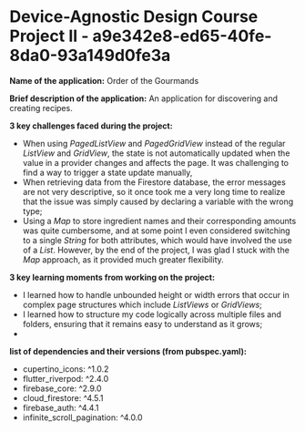 # Device-Agnostic Design Course Project II - a9e342e8-ed65-40fe-8da0-93a149d0fe3a

**Name of the application:** Order of the Gourmands

**Brief description of the application:** An application for discovering and creating recipes.

**3 key challenges faced during the project:**
- When using *PagedListView* and *PagedGridView* instead of the regular *ListView* and *GridView*, the state is not automatically updated when the value in a provider changes and affects the page. It was challenging to find a way to trigger a state update manually, 
- When retrieving data from the Firestore database, the error messages are not very descriptive, so it once took me a very long time to realize that the issue was simply caused by declaring a variable with the wrong type;
- Using a *Map* to store ingredient names and their corresponding amounts was quite cumbersome, and at some point I even considered switching to a single *String* for both attributes, which would have involved the use of a *List*. However, by the end of the project, I was glad I stuck with the *Map* approach, as it provided much greater flexibility.

**3 key learning moments from working on the project:**
- I learned how to handle unbounded height or width errors that occur in complex page structures which include *ListViews* or *GridViews*;
- I learned how to structure my code logically across multiple files and folders, ensuring that it remains easy to understand as it grows;
- 

**list of dependencies and their versions (from pubspec.yaml):**
- cupertino_icons: ^1.0.2
- flutter_riverpod: ^2.4.0
- firebase_core: ^2.9.0
- cloud_firestore: ^4.5.1
- firebase_auth: ^4.4.1
- infinite_scroll_pagination: ^4.0.0
